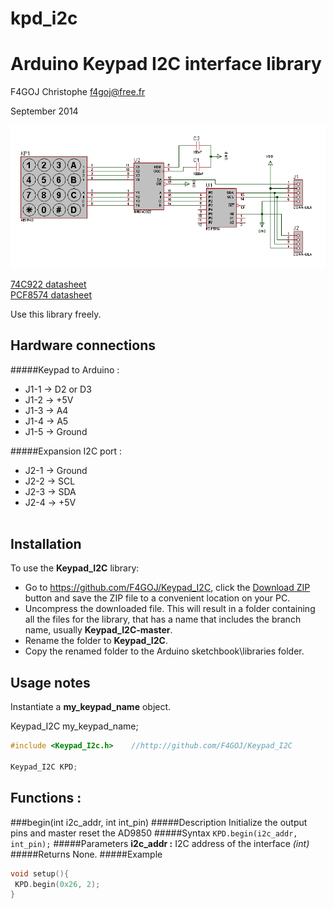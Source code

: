 kpd_i2c
=======

# Arduino Keypad I2C interface library #
F4GOJ Christophe f4goj@free.fr

September 2014

![keypad_i2c](https://raw.githubusercontent.com/F4GOJ/Keypad_I2C/master/images/keypad_i2c_sch.png)

[74C922 datasheet](https://github.com/F4GOJ/Keypad_I2C/blob/master/images/mm54c923.pdf)<br>
[PCF8574 datasheet](https://github.com/F4GOJ/Keypad_I2C/blob/master/images/PCF8574.pdf) 

Use this library freely.

## Hardware connections ##
#####Keypad to Arduino :

- J1-1 -> D2 or D3
- J1-2 -> +5V
- J1-3 -> A4
- J1-4 -> A5
- J1-5 -> Ground

#####Expansion I2C port :

- J2-1 -> Ground
- J2-2 -> SCL
- J2-3 -> SDA
- J2-4 -> +5V
<br><br>

## Installation ##
To use the **Keypad_I2C** library:  
- Go to https://github.com/F4GOJ/Keypad_I2C, click the [Download ZIP](https://github.com/F4GOJ/Keypad_I2C/archive/master.zip) button and save the ZIP file to a convenient location on your PC.
- Uncompress the downloaded file.  This will result in a folder containing all the files for the library, that has a name that includes the branch name, usually **Keypad_I2C-master**.
- Rename the folder to  **Keypad_I2C**.
- Copy the renamed folder to the Arduino sketchbook\libraries folder.

## Usage notes ##

Instantiate a **my_keypad_name** object.

Keypad_I2C my_keypad_name;

```c++
#include <Keypad_I2c.h>    //http://github.com/F4GOJ/Keypad_I2C

Keypad_I2C KPD;
```

## Functions : ##
###begin(int i2c_addr, int int_pin)
#####Description
Initialize the output pins and master reset the AD9850
#####Syntax
`KPD.begin(i2c_addr, int_pin);`
#####Parameters
**i2c_addr :** I2C address of the interface *(int)*<br>
#####Returns
None.
#####Example
```c++
void setup(){
 KPD.begin(0x26, 2);
}
```
